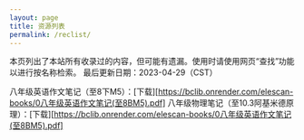 ```yaml
---
layout: page
title: 资源列表
permalink: /reclist/
---
```


本页列出了本站所有收录过的内容，但可能有遗漏。使用时请使用网页“查找”功能以进行按名称检索。
最后更新日期：2023-04-29（CST）

八年级英语作文笔记（至8下M5）：[下载][https://bclib.onrender.com/elescan-books/0八年级英语作文笔记(至8BM5).pdf]
八年级物理笔记（至10.3阿基米德原理）：[下载][https://bclib.onrender.com/elescan-books/0八年级英语作文笔记(至8BM5).pdf]

[jekyll-organization]: https://github.com/jekyll

